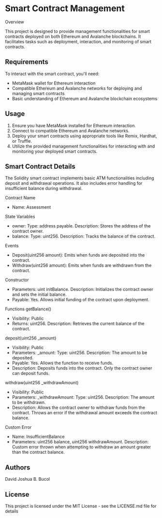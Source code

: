 # Smart Contract Management

Overview 

This project is designed to provide management functionalities for smart contracts deployed on both Ethereum and Avalanche blockchains. It facilitates tasks such as deployment, interaction, and monitoring of smart contracts.

## Requirements
To interact with the smart contract, you'll need:
* MetaMask wallet for Ethereum interaction
* Compatible Ethereum and Avalanche networks for deploying and managing smart contracts
* Basic understanding of Ethereum and Avalanche blockchain ecosystems

## Usage
1. Ensure you have MetaMask installed for Ethereum interaction.
2. Connect to compatible Ethereum and Avalanche networks.
3. Deploy your smart contracts using appropriate tools like Remix, Hardhat, or Truffle.
4. Utilize the provided management functionalities for interacting with and monitoring your deployed smart contracts.

## Smart Contract Details 
The Solidity smart contract implements basic ATM functionalities including deposit and withdrawal operations. It also includes error handling for insufficient balance during withdrawal.

Contract Name
* Name: Assessment

State Variables
* owner: Type: address payable. Description: Stores the address of the contract owner.
* balance: Type: uint256. Description: Tracks the balance of the contract.

Events
* Deposit(uint256 amount): Emits when funds are deposited into the contract.
* Withdraw(uint256 amount): Emits when funds are withdrawn from the contract.

Constructor
* Parameters: uint initBalance. Description: Initializes the contract owner and sets the initial balance.
* Payable: Yes. Allows initial funding of the contract upon deployment.
  
Functions
getBalance()
* Visibility: Public
* Returns: uint256. Description: Retrieves the current balance of the contract.
  
deposit(uint256 _amount)
* Visibility: Public
* Parameters: _amount: Type: uint256. Description: The amount to be deposited.
* Payable: Yes. Allows the function to receive funds.
* Description: Deposits funds into the contract. Only the contract owner can deposit funds.
  
withdraw(uint256 _withdrawAmount)
* Visibility: Public
* Parameters: _withdrawAmount: Type: uint256. Description: The amount to be withdrawn.
* Description: Allows the contract owner to withdraw funds from the contract. Throws an error if the withdrawal amount exceeds the contract balance.

Custom Error
* Name: InsufficientBalance
* Parameters: uint256 balance, uint256 withdrawAmount. Description: Custom error thrown when attempting to withdraw an amount greater than the contract balance.
  
## Authors
David Joshua B. Bucol

## License
This project is licensed under the MIT License - see the LICENSE.md file for details
